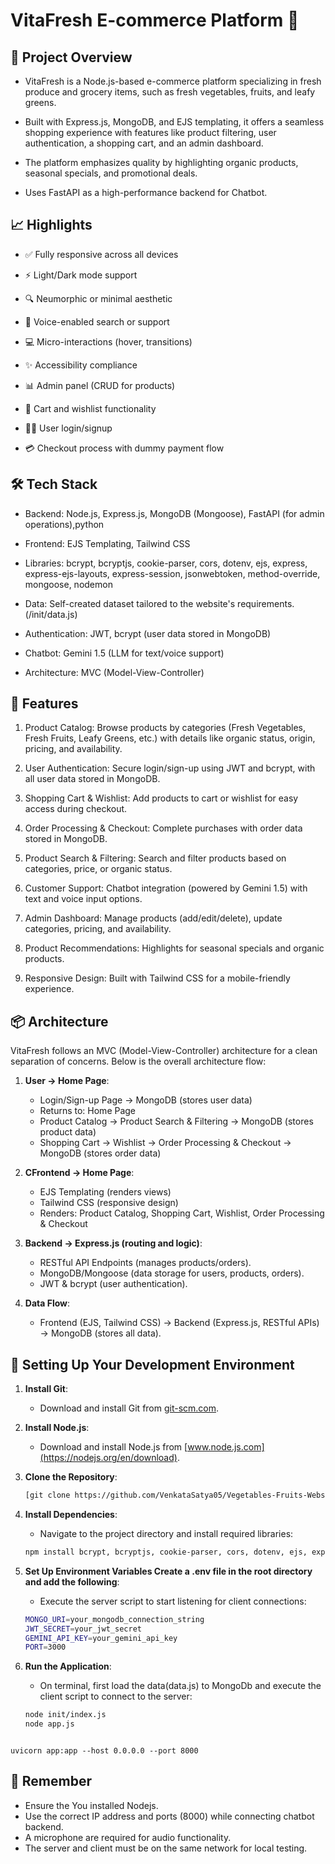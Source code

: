 # VitaFresh E-commerce Platform 🚀

## 📌 Project Overview

- VitaFresh is a Node.js-based e-commerce platform specializing in fresh produce and grocery items, such as fresh vegetables, fruits, and leafy greens.
  
- Built with Express.js, MongoDB, and EJS templating, it offers a seamless shopping experience with features like product filtering, user authentication, a shopping cart, and an admin dashboard.
  
- The platform emphasizes quality by highlighting organic products, seasonal specials, and promotional deals.
  
- Uses FastAPI as a high-performance backend for Chatbot.


## 📈 Highlights

- ✅ Fully responsive across all devices

- ⚡ Light/Dark mode support

- 🔍 Neumorphic or minimal aesthetic

- 🧠 Voice-enabled search or support

- 💻 Micro-interactions (hover, transitions)

- ✨ Accessibility compliance

- 📊 Admin panel (CRUD for products)

- 🛒 Cart and wishlist functionality

- 🧑‍🌾 User login/signup

- 💳 Checkout process with dummy payment flow


## 🛠️ Tech Stack
- Backend: Node.js, Express.js, MongoDB (Mongoose), FastAPI (for admin operations),python

- Frontend: EJS Templating, Tailwind CSS

- Libraries: bcrypt, bcryptjs, cookie-parser, cors, dotenv, ejs, express, express-ejs-layouts, express-session, jsonwebtoken, method-override, mongoose, nodemon

- Data: Self-created dataset tailored to the website's requirements.(/init/data.js)

- Authentication: JWT, bcrypt (user data stored in MongoDB)

- Chatbot: Gemini 1.5 (LLM for text/voice support)

- Architecture: MVC (Model-View-Controller)


## 🔬 Features
1. Product Catalog: Browse products by categories (Fresh Vegetables, Fresh Fruits, Leafy Greens, etc.) with details like organic status, origin, pricing, and availability.

2. User Authentication: Secure login/sign-up using JWT and bcrypt, with all user data stored in MongoDB.

3. Shopping Cart & Wishlist: Add products to cart or wishlist for easy access during checkout.

4. Order Processing & Checkout: Complete purchases with order data stored in MongoDB.

5. Product Search & Filtering: Search and filter products based on categories, price, or organic status.
   
6. Customer Support: Chatbot integration (powered by Gemini 1.5) with text and voice input options.

7. Admin Dashboard: Manage products (add/edit/delete), update categories, pricing, and availability.

8. Product Recommendations: Highlights for seasonal specials and organic products.

9. Responsive Design: Built with Tailwind CSS for a mobile-friendly experience.

## 📦 Architecture

VitaFresh follows an MVC (Model-View-Controller) architecture for a clean separation of concerns. Below is the overall architecture flow:

1. **User → Home Page**:
   - Login/Sign-up Page → MongoDB (stores user data)
   - Returns to: Home Page
   - Product Catalog → Product Search & Filtering → MongoDB (stores product data)
   - Shopping Cart → Wishlist → Order Processing & Checkout → MongoDB (stores order data)
     
2. **CFrontend → Home Page**:
   - EJS Templating (renders views)
   - Tailwind CSS (responsive design)
   - Renders: Product Catalog, Shopping Cart, Wishlist, Order Processing & Checkout
     
3. **Backend → Express.js (routing and logic)**:
   - RESTful API Endpoints (manages products/orders).
   - MongoDB/Mongoose (data storage for users, products, orders).
   - JWT & bcrypt (user authentication).
   
5. **Data Flow**:
   - Frontend (EJS, Tailwind CSS) → Backend (Express.js, RESTful APIs) → MongoDB (stores all data).

## 🧱 Setting Up Your Development Environment

1. **Install Git**:
   - Download and install Git from [git-scm.com](https://git-scm.com/).
  
2. **Install Node.js**:
   - Download and install Node.js from [www.node.js.com](https://nodejs.org/en/download).

2. **Clone the Repository**:
   ```bash
   [git clone https://github.com/VenkataSatya05/Vegetables-Fruits-Website.git]
   
3. **Install Dependencies**:
   - Navigate to the project directory and install required libraries:
   ```bash
   npm install bcrypt, bcryptjs, cookie-parser, cors, dotenv, ejs, express, express-ejs-layouts, express-session, jsonwebtoken, method-override, mongoose, nodemon

4. **Set Up Environment Variables Create a .env file in the root directory and add the following**:
   - Execute the server script to start listening for client connections:
   ```bash
   MONGO_URI=your_mongodb_connection_string
   JWT_SECRET=your_jwt_secret
   GEMINI_API_KEY=your_gemini_api_key
   PORT=3000
   
5. **Run the Application**:
   - On terminal, first load the data(data.js) to MongoDb and execute the client script to connect to the server:
   ```bash
   node init/index.js
   node app.js
   
 ```- On antother terminal,To run Chatbot(FastApi) to connect  :
   ```
    uvicorn app:app --host 0.0.0.0 --port 8000





## 🧠 Remember

- Ensure the You installed Nodejs.
- Use the correct IP address and ports (8000) while connecting chatbot backend.
- A microphone are required for audio functionality.
- The server and client must be on the same network for local testing.



  



  


